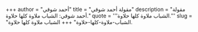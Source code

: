 +++
author = "أحمد شوقي"
title = "مقولة أحمد شوقي"
description = "مقولة أحمد شوقي: الشباب ملاوة كلها حلاوة."
quote = '''الشباب ملاوة كلها حلاوة.''' 
slug = "الشباب-ملاوة-كلها-حلاوة"
+++
الشباب ملاوة كلها حلاوة.
